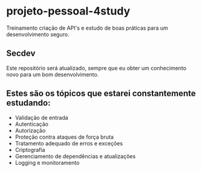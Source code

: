 # projeto-pessoal-4study

Treinamento criação de API's e estudo de boas práticas para um desenvolvimento seguro.

## Secdev

Este repositório será atualizado, sempre que eu obter um conhecimento novo para um bom desenvolvimento.


## Estes são os tópicos que estarei constantemente estudando:

-  Validação de entrada
-  Autenticação
-  Autorização
-  Proteção contra ataques de força bruta
-  Tratamento adequado de erros e exceções
-  Criptografia
-  Gerenciamento de dependências e atualizações
-  Logging e monitoramento